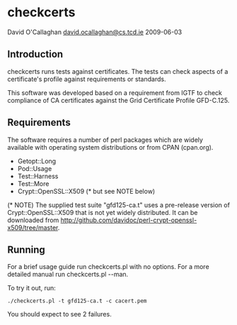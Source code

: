 checkcerts
===========

David O'Callaghan <david.ocallaghan@cs.tcd.ie>
2009-06-03


Introduction
-------------

checkcerts runs tests against certificates.  The tests can check aspects of a
certificate's profile against requirements or standards.

This software was developed based on a requirement from IGTF to check
compliance of CA certificates against the Grid Certificate Profile GFD-C.125.


Requirements
-------------

The software requires a number of perl packages which are widely available
with operating system distributions or from CPAN (cpan.org).

 * Getopt::Long
 * Pod::Usage
 * Test::Harness
 * Test::More
 * Crypt::OpenSSL::X509 (* but see NOTE below)

(* NOTE) The supplied test suite "gfd125-ca.t" uses a pre-release version of
Crypt::OpenSSL::X509 that is not yet widely distributed.  It can be downloaded
from http://github.com/davidoc/perl-crypt-openssl-x509/tree/master.


Running
--------

For a brief usage guide run checkcerts.pl with no options. For a more detailed
manual run checkcerts.pl --man.

To try it out, run:

    ./checkcerts.pl -t gfd125-ca.t -c cacert.pem

You should expect to see 2 failures.
